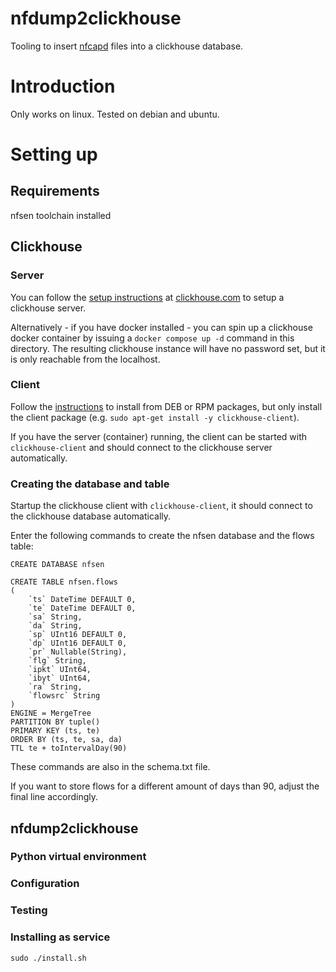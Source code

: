 # nfdump2clickhouse

Tooling to insert [nfcapd](https://github.com/phaag/nfdump) files into a clickhouse database.

# Introduction

Only works on linux. Tested on debian and ubuntu.

# Setting up

## Requirements

nfsen toolchain installed

## Clickhouse
### Server
You can follow the [setup instructions](https://clickhouse.com/docs/en/install/#self-managed-install) at [clickhouse.com](https://clickhouse.com/) to setup a clickhouse server.

Alternatively - if you have docker installed - you can spin up a clickhouse docker container by issuing a ``docker compose up -d`` command in this directory. The resulting clickhouse instance will have no password set, but it is only reachable from the localhost.

### Client
Follow the [instructions](https://clickhouse.com/docs/en/install/#available-installation-options) to install from DEB or RPM packages, but only install the client package (e.g. ``sudo apt-get install -y clickhouse-client``).

If you have the server (container) running, the client can be started with ``clickhouse-client`` and should connect to the clickhouse server automatically. 


### Creating the database and table
Startup the clickhouse client with ``clickhouse-client``, it should connect to the clickhouse database automatically.

Enter the following commands to create the nfsen database and the flows table:
```
CREATE DATABASE nfsen

CREATE TABLE nfsen.flows
(
    `ts` DateTime DEFAULT 0,
    `te` DateTime DEFAULT 0,
    `sa` String,
    `da` String,
    `sp` UInt16 DEFAULT 0,
    `dp` UInt16 DEFAULT 0,
    `pr` Nullable(String),
    `flg` String,
    `ipkt` UInt64,
    `ibyt` UInt64,
    `ra` String,
    `flowsrc` String
)
ENGINE = MergeTree
PARTITION BY tuple()
PRIMARY KEY (ts, te)
ORDER BY (ts, te, sa, da)
TTL te + toIntervalDay(90)
```
These commands are also in the schema.txt file.

If you want to store flows for a different amount of days than 90, adjust the final line accordingly.

## nfdump2clickhouse

### Python virtual environment

### Configuration

### Testing

### Installing as service

``sudo ./install.sh``
